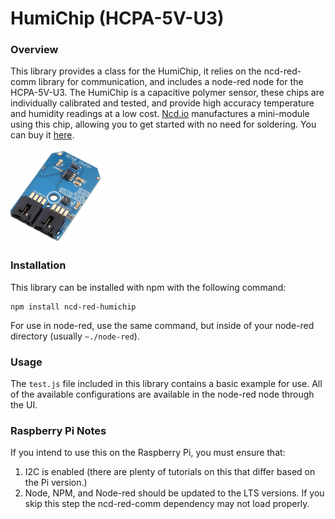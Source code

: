 # HumiChip (HCPA-5V-U3)

### Overview

This library provides a class for the HumiChip, it relies on the ncd-red-comm library for communication, and includes a node-red node for the HCPA-5V-U3. The HumiChip is a capacitive polymer sensor, these chips are individually calibrated and tested, and provide high accuracy temperature and humidity readings at a low cost. [Ncd.io](https://ncd.io) manufactures a mini-module using this chip, allowing you to get started with no need for soldering. You can buy it [here](https://store.ncd.io/product/hcpa-5v-u3-humidity-and-temperature-sensor-%C2%B12rh-%C2%B10-3c-i2c-mini-module/).

[![HumiChip](./HCPA-5V-U3_I2CS_A_2-150x150.png)](https://store.ncd.io/product/hcpa-5v-u3-humidity-and-temperature-sensor-%C2%B12rh-%C2%B10-3c-i2c-mini-module/)

### Installation

This library can be installed with npm with the following command:

```
npm install ncd-red-humichip
```

For use in node-red, use the same command, but inside of your node-red directory (usually `~./node-red`).

### Usage

The `test.js` file included in this library contains a basic example for use.  All of the available configurations are available in the node-red node through the UI.

### Raspberry Pi Notes

If you intend to use this on the Raspberry Pi, you must ensure that:
1. I2C is enabled (there are plenty of tutorials on this that differ based on the Pi version.)
2. Node, NPM, and Node-red should be updated to the LTS versions. If you skip this step the ncd-red-comm dependency may not load properly.
